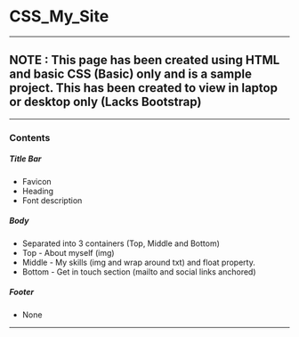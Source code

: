 # CSS_My_Site
---
**NOTE** :  This page has been created using HTML and basic CSS (Basic) only and is a sample project.
This has been created to view in laptop or desktop only (Lacks Bootstrap)
---
---
### Contents

##### Title Bar
  - Favicon 
  - Heading
  - Font description
  
##### Body
  - Separated into 3 containers (Top, Middle and Bottom)
  - Top - About myself (img)
  - Middle - My skills (img and wrap around txt) and float property.
  - Bottom - Get in touch section (mailto and social links anchored)

##### Footer
  - None

---
